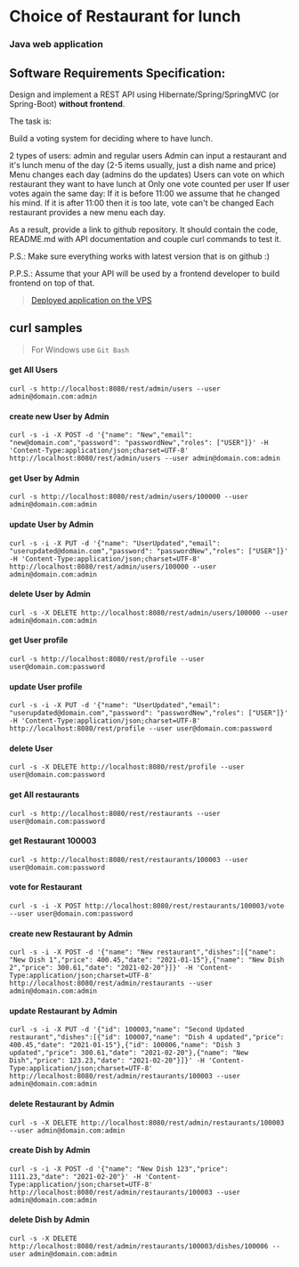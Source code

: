 Choice of Restaurant for lunch
==============================

### Java web application

Software Requirements Specification:
-----------------------------------

Design and implement a REST API using Hibernate/Spring/SpringMVC (or Spring-Boot) **without frontend**.

The task is:

Build a voting system for deciding where to have lunch.

2 types of users: admin and regular users
Admin can input a restaurant and it's lunch menu of the day (2-5 items usually, just a dish name and price)
Menu changes each day (admins do the updates)
Users can vote on which restaurant they want to have lunch at
Only one vote counted per user
If user votes again the same day:
If it is before 11:00 we assume that he changed his mind.
If it is after 11:00 then it is too late, vote can't be changed
Each restaurant provides a new menu each day.

As a result, provide a link to github repository. It should contain the code, README.md with API documentation and couple curl commands to test it.

P.S.: Make sure everything works with latest version that is on github :)

P.P.S.: Assume that your API will be used by a frontend developer to build frontend on top of that.

>[Deployed application on the VPS](https://restaurants.letry.ru)


curl samples
-------------
> For Windows use `Git Bash`

#### get All Users
`curl -s http://localhost:8080/rest/admin/users --user admin@domain.com:admin`

#### create new User by Admin
`curl -s -i -X POST -d '{"name": "New","email": "new@domain.com","password": "passwordNew","roles": ["USER"]}' -H 'Content-Type:application/json;charset=UTF-8' http://localhost:8080/rest/admin/users --user admin@domain.com:admin`

#### get User by Admin
`curl -s http://localhost:8080/rest/admin/users/100000 --user admin@domain.com:admin`

#### update User by Admin
`curl -s -i -X PUT -d '{"name": "UserUpdated","email": "userupdated@domain.com","password": "passwordNew","roles": ["USER"]}' -H 'Content-Type:application/json;charset=UTF-8' http://localhost:8080/rest/admin/users/100000 --user admin@domain.com:admin`

#### delete User by Admin
`curl -s -X DELETE http://localhost:8080/rest/admin/users/100000 --user admin@domain.com:admin`

#### get User profile
`curl -s http://localhost:8080/rest/profile --user user@domain.com:password`

#### update User profile
`curl -s -i -X PUT -d '{"name": "UserUpdated","email": "userupdated@domain.com","password": "passwordNew","roles": ["USER"]}' -H 'Content-Type:application/json;charset=UTF-8' http://localhost:8080/rest/profile --user user@domain.com:password`

#### delete User
`curl -s -X DELETE http://localhost:8080/rest/profile --user user@domain.com:password`

#### get All restaurants
`curl -s http://localhost:8080/rest/restaurants --user user@domain.com:password`

#### get Restaurant 100003
`curl -s http://localhost:8080/rest/restaurants/100003 --user user@domain.com:password`

#### vote for Restaurant
`curl -s -i -X POST http://localhost:8080/rest/restaurants/100003/vote --user user@domain.com:password`

#### create new Restaurant by Admin
`curl -s -i -X POST -d '{"name": "New restaurant","dishes":[{"name": "New Dish 1","price": 400.45,"date": "2021-01-15"},{"name": "New Dish 2","price": 300.61,"date": "2021-02-20"}]}' -H 'Content-Type:application/json;charset=UTF-8' http://localhost:8080/rest/admin/restaurants --user admin@domain.com:admin`

#### update Restaurant by Admin
`curl -s -i -X PUT -d '{"id": 100003,"name": "Second Updated restaurant","dishes":[{"id": 100007,"name": "Dish 4 updated","price": 400.45,"date": "2021-01-15"},{"id": 100006,"name": "Dish 3 updated","price": 300.61,"date": "2021-02-20"},{"name": "New Dish","price": 123.23,"date": "2021-02-20"}]}' -H 'Content-Type:application/json;charset=UTF-8' http://localhost:8080/rest/admin/restaurants/100003 --user admin@domain.com:admin`

#### delete Restaurant by Admin
`curl -s -X DELETE http://localhost:8080/rest/admin/restaurants/100003 --user admin@domain.com:admin`

#### create Dish by Admin
`curl -s -i -X POST -d '{"name": "New Dish 123","price": 1111.23,"date": "2021-02-20"}' -H 'Content-Type:application/json;charset=UTF-8' http://localhost:8080/rest/admin/restaurants/100003 --user admin@domain.com:admin`

#### delete Dish by Admin
`curl -s -X DELETE http://localhost:8080/rest/admin/restaurants/100003/dishes/100006 --user admin@domain.com:admin`